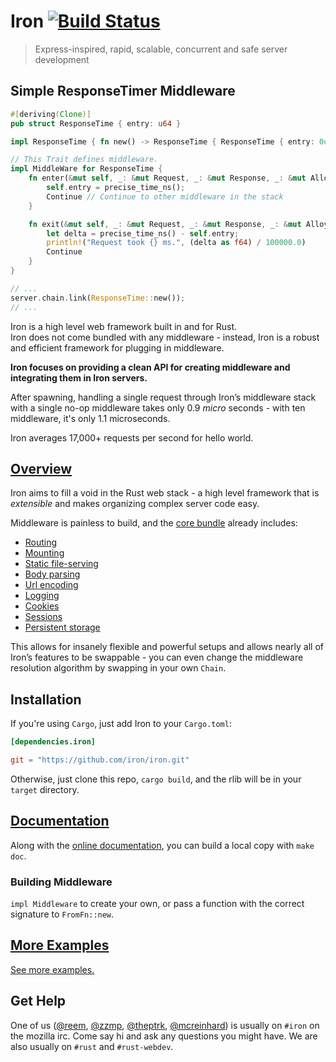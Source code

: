 Iron [![Build Status](https://secure.travis-ci.org/iron/iron.png?branch=master)](https://travis-ci.org/iron/iron)
====

> Express-inspired, rapid, scalable, concurrent and safe server development

## Simple ResponseTimer Middleware

```rust
#[deriving(Clone)]
pub struct ResponseTime { entry: u64 }

impl ResponseTime { fn new() -> ResponseTime { ResponseTime { entry: 0u64 } } }

// This Trait defines middleware.
impl MiddleWare for ResponseTime {
    fn enter(&mut self, _: &mut Request, _: &mut Response, _: &mut Alloy) -> Status {
        self.entry = precise_time_ns();
        Continue // Continue to other middleware in the stack
    }

    fn exit(&mut self, _: &mut Request, _: &mut Response, _: &mut Alloy) -> Status {
        let delta = precise_time_ns() - self.entry;
        println!("Request took {} ms.", (delta as f64) / 100000.0)
        Continue
    }
}

// ...
server.chain.link(ResponseTime::new());
// ...
```

Iron is a high level web framework built in and for Rust.</br>
Iron does not come bundled with any middleware - instead, Iron is a robust and efficient framework for plugging in middleware.

**Iron focuses on providing a clean API for creating middleware and integrating
them in Iron servers.**

After spawning, handling a single request through Iron’s middleware stack
with a single no-op middleware takes only 0.9 _micro_ seconds - with ten middleware,
it's only 1.1 microseconds.

Iron averages 17,000+ requests per second for hello world.

## [Overview](http://ironframework.io)

Iron aims to fill a void in the Rust web stack - a high level framework that is
*extensible* and makes organizing complex server code easy.

Middleware is painless to build, and the [core bundle](https://github.com/iron/core)
already includes:
- [Routing](https://github.com/iron/router)
- [Mounting](https://github.com/iron/mount)
- [Static file-serving](https://github.com/iron/static-file)
- [Body parsing](https://github.com/iron/body-parser)
- [Url encoding](https://github.com/iron/urlencoding)
- [Logging](https://github.com/iron/logger)
- [Cookies](https://github.com/iron/cookie)
- [Sessions](https://github.com/iron/session)
- [Persistent storage](https://github.com/iron/persistent)

This allows for insanely flexible and powerful setups and allows nearly all
of Iron’s features to be swappable - you can even change the middleware
resolution algorithm by swapping in your own `Chain`.

## Installation

If you're using `Cargo`, just add Iron to your `Cargo.toml`:

```toml
[dependencies.iron]

git = "https://github.com/iron/iron.git"
```

Otherwise, just clone this repo, `cargo build`, and the rlib will be in your `target` directory.

## [Documentation](http://docs.ironframework.io/)

Along with the [online documentation](http://docs.ironframework.io/),
you can build a local copy with `make doc`.

### Building Middleware

`impl Middleware` to create your own, or pass a function with the correct signature to `FromFn::new`.

## [More Examples](/examples)

[See more examples.](/examples)

## Get Help

One of us ([@reem](https://github.com/reem/), [@zzmp](https://github.com/zzmp/),
[@theptrk](https://github.com/theptrk/), [@mcreinhard](https://github.com/mcreinhard))
is usually on `#iron` on the mozilla irc. Come say hi and ask any questions you might have.
We are also usually on `#rust` and `#rust-webdev`.

